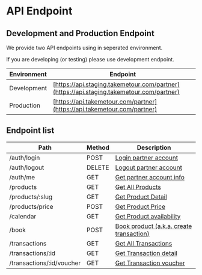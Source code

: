
# API Endpoint

## Development and Production Endpoint

We provide two API endpoints using in seperated environment.

If you are developing (or testing) please use development endpoint.

Environment | Endpoint
---------  | -----------
Development | [https://api.staging.takemetour.com/partner](https://api.staging.takemetour.com/partner)
Production | [https://api.takemetour.com/partner](https://api.takemetour.com/partner)

## Endpoint list

Path | Method | Description
---------  | ----------- | ------------
/auth/login | POST | [Login partner account](#login)
/auth/logout | DELETE | [Logout partner account](#logout)
/auth/me | GET | [Get partner account info](#user-info)
/products | GET | [Get All Products](#get-all-products)
/products/:slug | GET | [Get Product Detail](#get-product-detail)
/products/price | POST | [Get Product Price](#get-product-price)
/calendar | GET | [Get Product availability](#availability)
/book | POST | [Book product (a.k.a. create transaction)](#book-product)
/transactions | GET | [Get All Transactions](#get-all-transactions)
/transactions/:id | GET | [Get Transaction detail](#transaction-detail)
/transactions/:id/voucher | GET | [Get Transaction voucher](#voucher)
